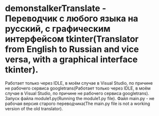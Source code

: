 # demonstalkerTranslate - Переводчик с любого языка на русский, с графическим интерфейсом tkinter(Translator from English to Russian and vice versa, with a graphical interface tkinter). 
Работает только через IDLE, в моём случае в Visual Studio, по причине не рабочего сервиса googletrans(Работает только через IDLE, в моём случае в Visual Studio, по причине не рабочего сервиса googletrans). Запуск файла module1.py(Running the module1.py file).
Файл main.py - не рабочая версия старого переводчика(The main.py file is not a working version of the old translator).
